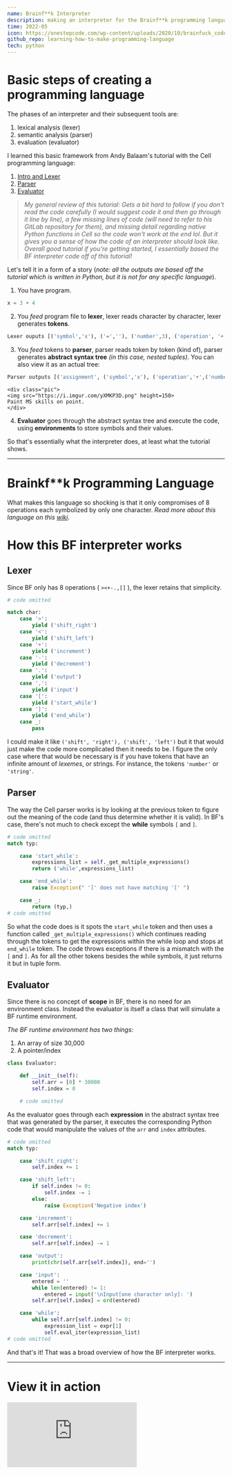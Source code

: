 ```yaml
---
name: Brainf**k Interpreter
description: making an interpreter for the Brainf**k programming language
time: 2022-05
icon: https://onestepcode.com/wp-content/uploads/2020/10/brainfuck_code.png
github_repo: learning-how-to-make-programming-language
tech: python
---
```


# Basic steps of creating a programming language

The phases of an interpreter and their subsequent tools are:
1. lexical analysis (lexer)
2. semantic analysis (parser)
3.  evaluation (evaluator)

I learned this basic framework from Andy Balaam's tutorial with the Cell programming language:
1. [Intro and Lexer](https://accu.org/journals/overload/26/145/balaam_2510/)
2. [Parser](https://members.accu.org/index.php/journals/2532)
3. [Evaluator](https://members.accu.org/index.php/journals/2565)

>*My general review of this tutorial: Gets a bit hard to follow if you don't read the code carefully (I would suggest code it and then go through it line by line), a few missing lines of code (will need to refer to his GitLab repository for them), and missing detail regarding native Python functions in Cell so the code won't work at the end lol. But it gives you a sense of how the code of an interpreter should look like. Overall good tutorial if you're getting started, I essentially based the BF interpreter code off of this tutorial!*


Let's tell it in a form of a story (*note: all the outputs are based off the tutorial which is written in Python, but it is not for any specific language*). 

1. You have program.
```python
x = 3 + 4
```
2. You *feed* program file to **lexer**, lexer reads character by character, lexer generates **tokens**.
```python
Lexer ouputs [('symbol','x'), ('=',''), ('number',3), ('operation', '+'), ('number', 4)]
```
3. You *feed* tokens to **parser**, parser reads token by token (kind of), parser generates **abstract syntax tree** *(in this case, nested tuples)*. You can also view it as an actual tree:
```python
Parser outputs [('assignment', ('symbol','x'), ('operation','+',('number',3), ('number',4)))]
```
    <div class="pic">
    <img src="https://i.imgur.com/yXMKP3D.png" height=150> 
    Paint MS skills on point.
    </div>
4. **Evaluator** goes through the abstract syntax tree and execute the code, using **environments** to store symbols and their values.

So that's essentially what the interpreter does, at least what the tutorial shows.

---

# Brainkf\*\*k Programming Language

What makes this language so shocking is that it only compromises of 8 operations each symbolized by only one character. *Read more about this language on this [wiki](https://esolangs.org/wiki/Brainf**k).*

# How this BF interpreter works

## Lexer

Since BF only has 8 operations ( `><+-.,[]` ), the lexer retains that simplicity.

```python
# code omitted

match char:
    case '>':
        yield ('shift_right')
    case '<':
        yield ('shift_left')
    case '+':
        yield ('increment')
    case '-':
        yield ('decrement')
    case '.':
        yield ('output')
    case ',':
        yield ('input')
    case '[':
        yield ('start_while')
    case ']':
        yield ('end_while')
    case _:
        pass
```

I could make it like `('shift', 'right'), ('shift', 'left')` but it that would just make the code more complicated then it needs to be. I figure the only case where that would be necessary is if you have tokens that have an infinite amount of *lexemes*, or strings. For instance, the tokens `'number'` or `'string'`.

## Parser

The way the Cell parser works is by looking at the previous token to figure out the meaning of the code (and thus determine whether it is valid). In BF's case, there's not much to check except the **while** symbols `[` and `]`.

```python
# code omitted
match typ:

    case 'start_while':
        expressions_list = self._get_multiple_expressions()
        return ('while',expressions_list)

    case 'end_while':
        raise Exception(" ']' does not have matching '[' ")

    case _:
        return (typ,)
# code omitted
```

So what the code does is it spots the `start_while` token and then uses a function called `_get_multiple_expressions()` which continues reading through the tokens to get the expressions within the while loop and stops at `end_while` token. The code throws exceptions if there is a mismatch with the `[` and `]`. As for all the other tokens besides the while symbols, it just returns it but in tuple form.

## Evaluator

Since there is no concept of **scope** in BF, there is no need for an environment class. Instead the evaluator is itself a class that will simulate a BF runtime environment. 

*The BF runtime environment has two things:*  
1. An array of size 30,000
2. A pointer/index

```python
class Evaluator:

    def __init__(self):
        self.arr = [0] * 30000
        self.index = 0

    # code omitted
```

As the evaluator goes through each **expression** in the abstract syntax tree that was generated by the parser, it executes the corresponding Python code that would manipulate the values of the `arr` and `index` attributes.

```python
# code omitted
match typ:

    case 'shift_right':
        self.index += 1

    case 'shift_left':
        if self.index != 0:
            self.index -= 1
        else:
            raise Exception('Negative index')

    case 'increment':
        self.arr[self.index] += 1

    case 'decrement':
        self.arr[self.index] -= 1

    case 'output':
        print(chr(self.arr[self.index]), end='')

    case 'input':
        entered = ''
        while len(entered) != 1:
            entered = input('\nInput[one character only]: ')
        self.arr[self.index] = ord(entered)

    case 'while':
        while self.arr[self.index] != 0:
            expression_list = expr[1]
            self.eval_iter(expression_list)
# code omitted
```

And that's it! That was a broad overview of how the BF interpreter works.

---

# View it in action

<iframe src="https://www.youtube.com/embed/FtMY8rxZjj4" title="YouTube video player" frameborder="0" allow="accelerometer; autoplay; clipboard-write; encrypted-media; gyroscope; picture-in-picture" allowfullscreen></iframe>